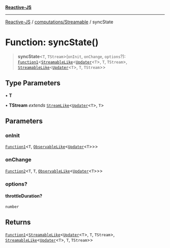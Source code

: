 [**Reactive-JS**](../../../README.md)

***

[Reactive-JS](../../../README.md) / [computations/Streamable](../README.md) / syncState

# Function: syncState()

> **syncState**\<`T`, `TStream`\>(`onInit`, `onChange`, `options`?): [`Function1`](../../../functions/type-aliases/Function1.md)\<[`StreamableLike`](../../interfaces/StreamableLike.md)\<[`Updater`](../../../functions/type-aliases/Updater.md)\<`T`\>, `T`, `TStream`\>, [`StreamableLike`](../../interfaces/StreamableLike.md)\<[`Updater`](../../../functions/type-aliases/Updater.md)\<`T`\>, `T`, `TStream`\>\>

## Type Parameters

• **T**

• **TStream** *extends* [`StreamLike`](../../interfaces/StreamLike.md)\<[`Updater`](../../../functions/type-aliases/Updater.md)\<`T`\>, `T`\>

## Parameters

### onInit

[`Function1`](../../../functions/type-aliases/Function1.md)\<`T`, [`ObservableLike`](../../interfaces/ObservableLike.md)\<[`Updater`](../../../functions/type-aliases/Updater.md)\<`T`\>\>\>

### onChange

[`Function2`](../../../functions/type-aliases/Function2.md)\<`T`, `T`, [`ObservableLike`](../../interfaces/ObservableLike.md)\<[`Updater`](../../../functions/type-aliases/Updater.md)\<`T`\>\>\>

### options?

#### throttleDuration?

`number`

## Returns

[`Function1`](../../../functions/type-aliases/Function1.md)\<[`StreamableLike`](../../interfaces/StreamableLike.md)\<[`Updater`](../../../functions/type-aliases/Updater.md)\<`T`\>, `T`, `TStream`\>, [`StreamableLike`](../../interfaces/StreamableLike.md)\<[`Updater`](../../../functions/type-aliases/Updater.md)\<`T`\>, `T`, `TStream`\>\>

